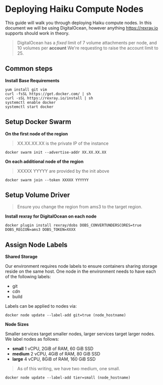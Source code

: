 # Deploying Haiku Compute Nodes

This guide will walk you through deploying Haiku compute nodes. In this document we will be using
DigitalOcean, however anything https://rexray.io supports should work in theory.

> DigitalOcean has a *fixed* limit of 7 volume attachments per node, and 10 volumes per **account**
> We're requesting to raise the account limit to 25.

## Common steps

**Install Base Requirements**
```
yum install git vim
curl -fsSL https://get.docker.com/ | sh
curl -sSL https://rexray.io/install | sh
systemctl enable docker
systemctl start docker
```

## Setup Docker Swarm

**On the first node of the region**

> XX.XX.XX.XX is the private IP of the instance

```
docker swarm init --advertise-addr XX.XX.XX.XX
```

**On each additional node of the region**

> XXXXX YYYYY are provided by the init above

```
docker swarm join --token XXXXX YYYYYY
```

## Setup Volume Driver

> Ensure you change the region from ams3 to the target region.

**Install rexray for DigitalOcean on each node**
```
docker plugin install rexray/dobs DOBS_CONVERTUNDERSCORES=true DOBS_REGION=ams3 DOBS_TOKEN=XXXX
```

## Assign Node Labels

**Shared Storage**

Our environment requires node labels to ensure containers sharing storage reside on the same host.
One node in the environment needs to have each of the following labels:

  * git
  * cdn
  * build

Labels can be applied to nodes via:
```
docker node update --label-add git=true (node_hostname)
```

**Node Sizes**

Smaller services target smaller nodes, larger services target larger nodes.
We label nodes as follows:

  * **small** 1 vCPU, 2GiB of RAM, 60 GiB SSD
  * **medium** 2 vCPU, 4GiB of RAM, 80 GiB SSD
  * **large** 4 vCPU, 8GiB of RAM, 160 GiB SSD

> As of this writing, we have two medium, one small.

```
docker node update --label-add tier=small (node_hostname)
```
